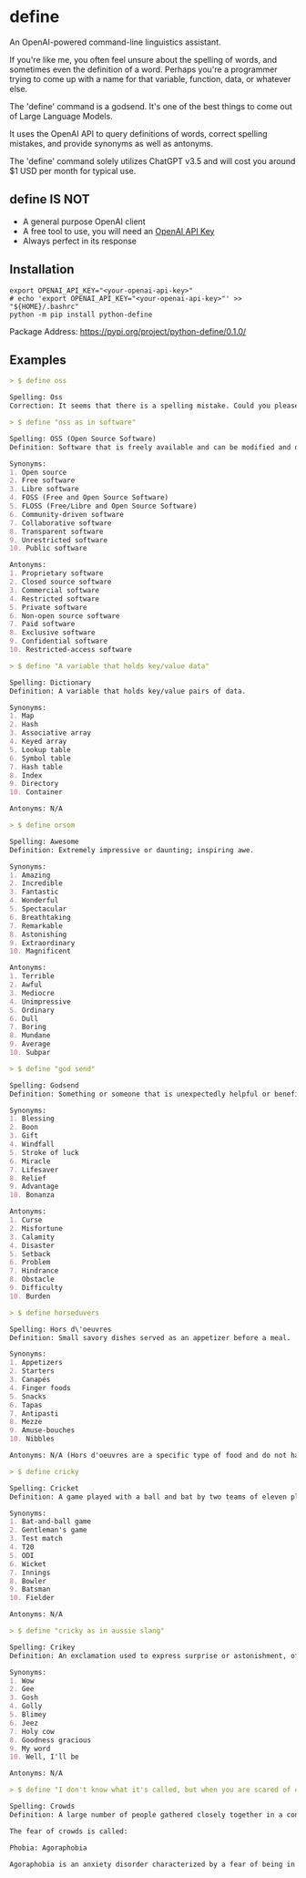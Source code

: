 # define

An OpenAI-powered command-line linguistics assistant.

If you're like me, you often feel unsure about the spelling of words, and sometimes even the definition of a word. Perhaps you're a programmer trying to come up with a name for that variable, function, data, or whatever else.

The 'define' command is a godsend. It's one of the best things to come out of Large Language Models.

It uses the OpenAI API to query definitions of words, correct spelling mistakes, and provide synonyms as well as antonyms.

The 'define' command solely utilizes ChatGPT v3.5 and will cost you around $1 USD per month for typical use.

## define IS NOT

- A general purpose OpenAI client
- A free tool to use, you will need an [OpenAI API Key](https://platform.openai.com/account/api-keys)
- Always perfect in its response

## Installation

```shell
export OPENAI_API_KEY="<your-openai-api-key>"
# echo 'export OPENAI_API_KEY="<your-openai-api-key>"' >> "${HOME}/.bashrc"
python -m pip install python-define
```

Package Address: https://pypi.org/project/python-define/0.1.0/

## Examples

```markdown
> $ define oss

Spelling: Oss
Correction: It seems that there is a spelling mistake. Could you please provide more context or clarify the word you are referring to?

> $ define "oss as in software"

Spelling: OSS (Open Source Software)
Definition: Software that is freely available and can be modified and distributed by anyone.

Synonyms:
1. Open source
2. Free software
3. Libre software
4. FOSS (Free and Open Source Software)
5. FLOSS (Free/Libre and Open Source Software)
6. Community-driven software
7. Collaborative software
8. Transparent software
9. Unrestricted software
10. Public software

Antonyms:
1. Proprietary software
2. Closed source software
3. Commercial software
4. Restricted software
5. Private software
6. Non-open source software
7. Paid software
8. Exclusive software
9. Confidential software
10. Restricted-access software

> $ define "A variable that holds key/value data"

Spelling: Dictionary
Definition: A variable that holds key/value pairs of data.

Synonyms:
1. Map
2. Hash
3. Associative array
4. Keyed array
5. Lookup table
6. Symbol table
7. Hash table
8. Index
9. Directory
10. Container

Antonyms: N/A

> $ define orsom

Spelling: Awesome
Definition: Extremely impressive or daunting; inspiring awe.

Synonyms:
1. Amazing
2. Incredible
3. Fantastic
4. Wonderful
5. Spectacular
6. Breathtaking
7. Remarkable
8. Astonishing
9. Extraordinary
10. Magnificent

Antonyms:
1. Terrible
2. Awful
3. Mediocre
4. Unimpressive
5. Ordinary
6. Dull
7. Boring
8. Mundane
9. Average
10. Subpar

> $ define "god send"

Spelling: Godsend
Definition: Something or someone that is unexpectedly helpful or beneficial.

Synonyms:
1. Blessing
2. Boon
3. Gift
4. Windfall
5. Stroke of luck
6. Miracle
7. Lifesaver
8. Relief
9. Advantage
10. Bonanza

Antonyms:
1. Curse
2. Misfortune
3. Calamity
4. Disaster
5. Setback
6. Problem
7. Hindrance
8. Obstacle
9. Difficulty
10. Burden

> $ define horseduvers

Spelling: Hors d\'oeuvres
Definition: Small savory dishes served as an appetizer before a meal.

Synonyms:
1. Appetizers
2. Starters
3. Canapés
4. Finger foods
5. Snacks
6. Tapas
7. Antipasti
8. Mezze
9. Amuse-bouches
10. Nibbles

Antonyms: N/A (Hors d'oeuvres are a specific type of food and do not have direct antonyms)

> $ define cricky

Spelling: Cricket
Definition: A game played with a ball and bat by two teams of eleven players on a large field.

Synonyms:
1. Bat-and-ball game
2. Gentleman's game
3. Test match
4. T20
5. ODI
6. Wicket
7. Innings
8. Bowler
9. Batsman
10. Fielder

Antonyms: N/A

> $ define "cricky as in aussie slang"

Spelling: Crikey
Definition: An exclamation used to express surprise or astonishment, often associated with Australian slang.

Synonyms:
1. Wow
2. Gee
3. Gosh
4. Golly
5. Blimey
6. Jeez
7. Holy cow
8. Goodness gracious
9. My word
10. Well, I'll be

Antonyms: N/A

> $ define "I don't know what it's called, but when you are scared of crouds?"

Spelling: Crowds
Definition: A large number of people gathered closely together in a confined space.

The fear of crowds is called:

Phobia: Agoraphobia

Agoraphobia is an anxiety disorder characterized by a fear of being in situations where escape might be difficult or help might not be available, often resulting in avoidance of crowded places or public spaces.

```
